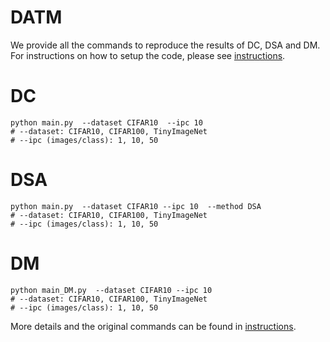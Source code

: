 # DATM

We provide all the commands to reproduce the results of DC, DSA and DM. For instructions on how to setup the code, please see [instructions](instructions.md). 

# DC
```
python main.py  --dataset CIFAR10  --ipc 10 
# --dataset: CIFAR10, CIFAR100, TinyImageNet
# --ipc (images/class): 1, 10, 50
```
# DSA
```
python main.py  --dataset CIFAR10 --ipc 10  --method DSA  
# --dataset: CIFAR10, CIFAR100, TinyImageNet
# --ipc (images/class): 1, 10, 50
```
# DM
```
python main_DM.py  --dataset CIFAR10 --ipc 10 
# --dataset: CIFAR10, CIFAR100, TinyImageNet
# --ipc (images/class): 1, 10, 50
```

More details and the original commands can be found in [instructions](/instructions.md).
